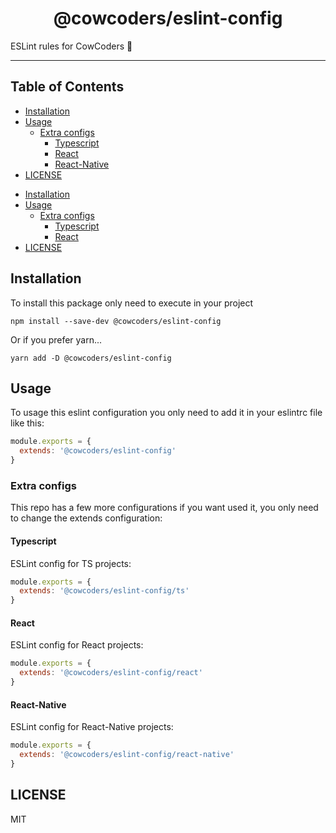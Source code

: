<div align="center">
    <h1>@cowcoders/eslint-config</h1>
</div>

<p>ESLint rules for CowCoders 🐄</p>

---

## Table of Contents

<!-- START doctoc generated TOC please keep comment here to allow auto update -->
<!-- DON'T EDIT THIS SECTION, INSTEAD RE-RUN doctoc TO UPDATE -->
<!-- END doctoc -->

- [Installation](#installation)
- [Usage](#usage)
  - [Extra configs](#extra-configs)
    - [Typescript](#typescript)
    - [React](#react)
    - [React-Native](#react-native)
- [LICENSE](#license)

<!-- END doctoc generated TOC please keep comment here to allow auto update -->

- [Installation](#installation)
- [Usage](#usage)
    - [Extra configs](#extra-configs)
        - [Typescript](#typescript)
        - [React](#react)
- [LICENSE](#license)

<!-- END doctoc generated TOC please keep comment here to allow auto update -->

## Installation

To install this package only need to execute in your project

```shell script
npm install --save-dev @cowcoders/eslint-config
```

Or if you prefer yarn...

```shell script
yarn add -D @cowcoders/eslint-config
```

## Usage

To usage this eslint configuration you only need to add it in your eslintrc file like this:

```javascript
module.exports = {
  extends: '@cowcoders/eslint-config'
}
```

### Extra configs

This repo has a few more configurations if you want used it, you only need to change the extends configuration:

#### Typescript

ESLint config for TS projects:

```javascript
module.exports = {
  extends: '@cowcoders/eslint-config/ts'
}
```

#### React

ESLint config for React projects:

```javascript
module.exports = {
  extends: '@cowcoders/eslint-config/react'
}
```

#### React-Native

ESLint config for React-Native projects:

```javascript
module.exports = {
  extends: '@cowcoders/eslint-config/react-native'
}
```

## LICENSE

MIT
